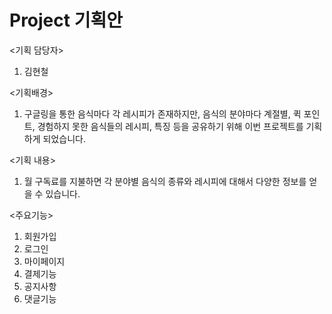 # Project 기획안

<기획 담당자>
1. 김현철

<기획배경>
1. 구글링을 통한 음식마다 각 레시피가 존재하지만, 음식의 분야마다 계절별, 퀵 포인트, 경험하지 못한 음식들의 레시피, 특징 등을 공유하기 위해 이번 프로젝트를 기획하게 되었습니다.

<기획 내용>
1. 월 구독료를 지불하면 각 분야별 음식의 종류와 레시피에 대해서 다양한 정보를 얻을 수 있습니다.

<주요기능>
1. 회원가입
2. 로그인
3. 마이페이지
4. 결제기능
5. 공지사항
6. 댓글기능
